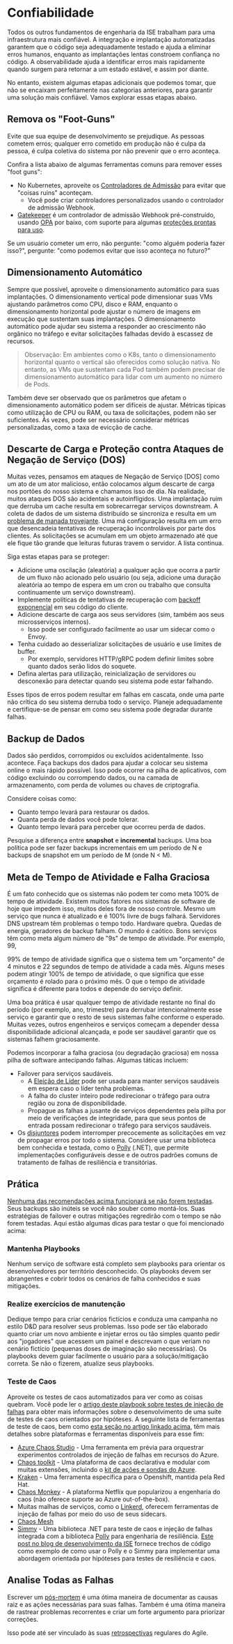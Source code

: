 # Confiabilidade

Todos os outros fundamentos de engenharia da ISE trabalham para uma infraestrutura mais confiável. A integração e implantação automatizadas garantem que o código seja adequadamente testado e ajuda a eliminar erros humanos, enquanto as implantações lentas constroem confiança no código. A observabilidade ajuda a identificar erros mais rapidamente quando surgem para retornar a um estado estável, e assim por diante.

No entanto, existem algumas etapas adicionais que podemos tomar, que não se encaixam perfeitamente nas categorias anteriores, para garantir uma solução mais confiável. Vamos explorar essas etapas abaixo.

## Remova os "Foot-Guns"

Evite que sua equipe de desenvolvimento se prejudique. As pessoas cometem erros; qualquer erro cometido em produção não é culpa da pessoa, é culpa coletiva do sistema por não prevenir que o erro aconteça.

Confira a lista abaixo de algumas ferramentas comuns para remover esses "foot guns":

* No Kubernetes, aproveite os [Controladores de Admissão](https://kubernetes.io/docs/reference/access-authn-authz/admission-controllers/) para evitar que "coisas ruins" aconteçam.
  * Você pode criar controladores personalizados usando o controlador de admissão Webhook.
* [Gatekeeper](https://github.com/open-policy-agent/gatekeeper) é um controlador de admissão Webhook pré-construído, usando [OPA](https://github.com/open-policy-agent/opa) por baixo, com suporte para algumas [proteções prontas para uso](https://github.com/open-policy-agent/gatekeeper-library/tree/master/library).

Se um usuário cometer um erro, não pergunte: "como alguém poderia fazer isso?", pergunte: "como podemos evitar que isso aconteça no futuro?"

## Dimensionamento Automático

Sempre que possível, aproveite o dimensionamento automático para suas implantações. O dimensionamento vertical pode dimensionar suas VMs ajustando parâmetros como CPU, disco e RAM, enquanto o dimensionamento horizontal pode ajustar o número de imagens em execução que sustentam suas implantações. O dimensionamento automático pode ajudar seu sistema a responder ao crescimento não orgânico no tráfego e evitar solicitações falhadas devido à escassez de recursos.

> Observação: Em ambientes como o K8s, tanto o dimensionamento horizontal quanto o vertical são oferecidos como solução nativa. No entanto, as VMs que sustentam cada Pod também podem precisar de dimensionamento automático para lidar com um aumento no número de Pods.

Também deve ser observado que os parâmetros que afetam o dimensionamento automático podem ser difíceis de ajustar. Métricas típicas como utilização de CPU ou RAM, ou taxa de solicitações, podem não ser suficientes. Às vezes, pode ser necessário considerar métricas personalizadas, como a taxa de evicção de cache.

## Descarte de Carga e Proteção contra Ataques de Negação de Serviço (DOS)

Muitas vezes, pensamos em ataques de Negação de Serviço [DOS] como um ato de um ator malicioso, então colocamos algum descarte de carga nos portões do nosso sistema e chamamos isso de dia. Na realidade, muitos ataques DOS são acidentais e autoinfligidos. Uma implantação ruim que derruba um cache resulta em sobrecarregar serviços downstream. A coleta de dados de um sistema distribuído se sincroniza e resulta em um [problema de manada trovejante](https://en.wikipedia.org/wiki/Thundering_herd_problem). Uma má configuração resulta em um erro que desencadeia tentativas de recuperação incontroláveis por parte dos clientes. As solicitações se acumulam em um objeto armazenado até que ele fique tão grande que leituras futuras travem o servidor. A lista continua.

Siga estas etapas para se proteger:

* Adicione uma oscilação (aleatória) a qualquer ação que ocorra a partir de um fluxo não acionado pelo usuário (ou seja, adicione uma duração aleatória ao tempo de espera em um cron ou trabalho que consulta continuamente um serviço downstream).
* Implemente políticas de tentativas de recuperação com [backoff exponencial](https://en.wikipedia.org/wiki/Exponential_backoff) em seu código do cliente.
* Adicione descarte de carga aos seus servidores (sim, também aos seus microsserviços internos).
  * Isso pode ser configurado facilmente ao usar um sidecar como o Envoy.
* Tenha cuidado ao desserializar solicitações de usuário e use limites de buffer.
  * Por exemplo, servidores HTTP/gRPC podem definir limites sobre quanto dados serão lidos do soquete.
* Defina alertas para utilização, reinicialização de servidores ou desconexão para detectar quando seu sistema pode estar falhando.

Esses tipos de erros podem resultar em falhas em cascata, onde uma parte não crítica do seu sistema derruba todo o serviço. Planeje adequadamente e certifique-se de pensar em como seu sistema pode degradar durante falhas.

## Backup de Dados

Dados são perdidos, corrompidos ou excluídos acidentalmente. Isso acontece. Faça backups dos dados para ajudar a colocar seu sistema online o mais rápido possível. Isso pode ocorrer na pilha de aplicativos, com código excluindo ou corrompendo dados, ou na camada de armazenamento, com perda de volumes ou chaves de criptografia.

Considere coisas como:

* Quanto tempo levará para restaurar os dados.
* Quanta perda de dados você pode tolerar.
* Quanto tempo levará para perceber que ocorreu perda de dados.

Pesquise a diferença entre **snapshot** e **incremental** backups. Uma boa política pode ser fazer backups incrementais em um período de N e backups de snapshot em um período de M (onde N < M).

## Meta de Tempo de Atividade e Falha Graciosa

É um fato conhecido que os sistemas não podem ter como meta 100% de tempo de atividade. Existem muitos fatores nos sistemas de software de hoje que impedem isso, muitos deles fora de nosso controle. Mesmo um serviço que nunca é atualizado e é 100% livre de bugs falhará. Servidores DNS upstream têm problemas o tempo todo. Hardware quebra. Quedas de energia, geradores de backup falham. O mundo é caótico. Bons serviços têm como meta algum número de "9s" de tempo de atividade. Por exemplo, 99,

99% de tempo de atividade significa que o sistema tem um "orçamento" de 4 minutos e 22 segundos de tempo de atividade a cada mês. Alguns meses podem atingir 100% de tempo de atividade, o que significa que esse orçamento é rolado para o próximo mês. O que o tempo de atividade significa é diferente para todos e depende do serviço definir.

Uma boa prática é usar qualquer tempo de atividade restante no final do período (por exemplo, ano, trimestre) para derrubar intencionalmente esse serviço e garantir que o resto de seus sistemas falhe conforme o esperado. Muitas vezes, outros engenheiros e serviços começam a depender dessa disponibilidade adicional alcançada, e pode ser saudável garantir que os sistemas falhem graciosamente.

Podemos incorporar a falha graciosa (ou degradação graciosa) em nossa pilha de software antecipando falhas. Algumas táticas incluem:

* Failover para serviços saudáveis.
  * A [Eleição de Líder](https://en.wikipedia.org/wiki/Leader_election) pode ser usada para manter serviços saudáveis em espera caso o líder tenha problemas.
  * A falha do cluster inteiro pode redirecionar o tráfego para outra região ou zona de disponibilidade.
  * Propague as falhas a jusante de serviços dependentes pela pilha por meio de verificações de integridade, para que seus pontos de entrada possam redirecionar o tráfego para serviços saudáveis.
* Os [disjuntores](https://techblog.constantcontact.com/software-development/circuit-breakers-and-microservices/#:~:text=The%20Circuit%20breaker%20pattern%20helps,unavailable%20or%20have%20high%20latency.) podem interromper precocemente as solicitações em vez de propagar erros por todo o sistema.
  Considere usar uma biblioteca bem conhecida e testada, como o [Polly](https://github.com/App-vNext/Polly) (.NET), que permite implementações configuráveis desse e de outros padrões comuns de tratamento de falhas de resiliência e transitórias.

## Prática

[Nenhuma das recomendações acima funcionará se não forem testadas](https://thinkmeta.net/2010/11/06/what-is-an-untested-dr-plan-worth/). Seus backups são inúteis se você não souber como montá-los. Suas estratégias de failover e outras mitigações regredirão com o tempo se não forem testadas. Aqui estão algumas dicas para testar o que foi mencionado acima:

### Mantenha Playbooks

Nenhum serviço de software está completo sem playbooks para orientar os desenvolvedores por território desconhecido. Os playbooks devem ser abrangentes e cobrir todos os cenários de falha conhecidos e suas mitigações.

### Realize exercícios de manutenção

Dedique tempo para criar cenários fictícios e conduza uma campanha no estilo D&D para resolver seus problemas. Isso pode ser tão elaborado quanto criar um novo ambiente e injetar erros ou tão simples quanto pedir aos "jogadores" que acessem um painel e descrevam o que veriam no cenário fictício (pequenas doses de imaginação são necessárias). Os playbooks devem guiar facilmente o usuário para a solução/mitigação correta. Se não o fizerem, atualize seus playbooks.

### Teste de Caos

Aproveite os testes de caos automatizados para ver como as coisas quebram. Você pode ler o [artigo deste playbook sobre testes de injeção de falhas](../automated-testing/fault-injection-testing/README.md) para obter mais informações sobre o desenvolvimento de uma suíte de testes de caos orientados por hipóteses. A seguinte lista de ferramentas de teste de caos, bem como [esta seção no artigo linkado acima](../automated-testing/fault-injection-testing/README.md#chaos), têm mais detalhes sobre plataformas e ferramentas disponíveis para esse fim:

* [Azure Chaos Studio](https://learn.microsoft.com/en-US/azure/chaos-studio/chaos-studio-overview) - Uma ferramenta em prévia para orquestrar experimentos controlados de injeção de falhas em recursos do Azure.
* [Chaos toolkit](https://chaostoolkit.org/) - Uma plataforma de caos declarativa e modular com muitas extensões, incluindo o [kit de ações e sondas do Azure](https://github.com/chaostoolkit-incubator/chaostoolkit-azure).
* [Kraken](https://github.com/openshift-scale/kraken) - Uma ferramenta específica para o Openshift, mantida pela Red Hat.
* [Chaos Monkey](https://github.com/netflix/chaosmonkey) - A plataforma Netflix que popularizou a engenharia do caos (não oferece suporte ao Azure out-of-the-box).
* Muitas malhas de serviços, como o [Linkerd](https://linkerd.io/2/features/fault-injection/), oferecem ferramentas de injeção de falhas por meio do uso de seus sidecars.
* [Chaos Mesh](https://github.com/chaos-mesh/chaos-mesh)
* [Simmy](https://github.com/Polly-Contrib/Simmy) - Uma biblioteca .NET para teste de caos e injeção de falhas integrada com a biblioteca [Polly](https://github.com/App-vNext/Polly) para engenharia de resiliência.
[Este post no blog de desenvolvimento da ISE](https://devblogs.microsoft.com/cse/2023/03/07/build-test-resilience-dotnet-functions/) fornece trechos de código como exemplo de como usar o Polly e o Simmy para implementar uma abordagem orientada por hipóteses para testes de resiliência e caos.

## Analise Todas as Falhas

Escrever um [pós-mortem](https://en.wikipedia.org/wiki/Postmortem_documentation) é uma ótima maneira de documentar as causas raiz e as ações necessárias para suas falhas. Também é uma ótima maneira de rastrear problemas recorrentes e criar um forte argumento para priorizar correções.

Isso pode até ser vinculado às suas [retrospectivas](../agile-development/core-expectations/README.md) regulares do Agile.
